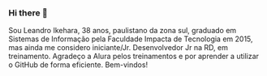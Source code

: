 ### Hi there 👋

Sou Leandro Ikehara, 38 anos, paulistano da zona sul, graduado em Sistemas de Informação pela Faculdade Impacta de Tecnologia em 2015, mas ainda me considero iniciante/Jr.
Desenvolvedor Jr na RD, em treinamento.
Agradeço a Alura pelos treinamentos e por aprender a utilizar o GitHub de forma eficiente.
Bem-vindos!

<!--
**leandro-ikehara/leandro-ikehara** is a ✨ _special_ ✨ repository because its `README.md` (this file) appears on your GitHub profile.

Here are some ideas to get you started:

- 🔭 I’m currently working on ...
- 🌱 I’m currently learning ...
- 👯 I’m looking to collaborate on ...
- 🤔 I’m looking for help with ...
- 💬 Ask me about ...
- 📫 How to reach me: ...
- 😄 Pronouns: ...
- ⚡ Fun fact: ...
-->
